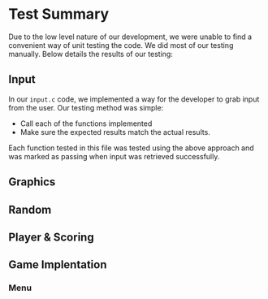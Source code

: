 # Test Summary

Due to the low level nature of our development, we were unable to find a convenient way of unit testing the code. We did most of
our testing manually. Below details the results of our testing:

## Input

In our `input.c` code, we implemented a way for the developer to grab input from the user. Our testing method was simple:
 - Call each of the functions implemented
 - Make sure the expected results match the actual results.
 
 Each function tested in this file was tested using the above approach and was marked as passing when input was retrieved
 successfully.
 
 
 ## Graphics
 
 
 ## Random
 
 ## Player & Scoring
 
 ## Game Implentation
 
 ### Menu
